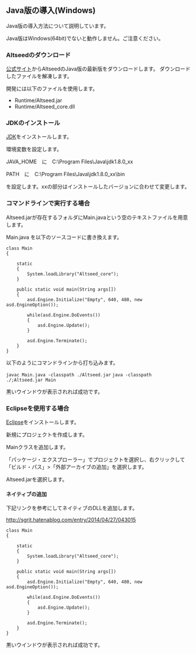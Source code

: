 ﻿
## Java版の導入(Windows)

Java版の導入方法について説明しています。

Java版はWindows(64bit)でないと動作しません。ご注意ください。

### Altseedのダウンロード

[公式サイト](http://altseed.github.io/download.html)からAltseedのJava版の最新版をダウンロードします。
ダウンロードしたファイルを解凍します。

開発には以下のファイルを使用します。

* Runtime/Altseed.jar
* Runtime/Altseed\_core.dll

### JDKのインストール

[JDK](http://www.oracle.com/technetwork/java/javase/downloads/jdk8-downloads-2133151.html)をインストールします。

環境変数を設定します。

JAVA_HOME　に　C:\Program Files\Java\jdk1.8.0_xx

PATH　に　C:\Program Files\Java\jdk1.8.0_xx\bin

を設定します。xxの部分はインストールしたバージョンに合わせて変更します。

### コマンドラインで実行する場合

Altseed.jarが存在するフォルダにMain.javaという空のテキストファイルを用意します。

Main.java を以下のソースコードに書き換えます。

```
class Main
{

	static
	{
		System.loadLibrary("Altseed_core");
	}

	public static void main(String args[])
	{
		asd.Engine.Initialize("Empty", 640, 480, new asd.EngineOption());

		while(asd.Engine.DoEvents())
		{
			asd.Engine.Update();
		}
		
		asd.Engine.Terminate();
	}
}

```

以下のようにコマンドラインから打ち込みます。

```javac Main.java -classpath ./Altseed.jar```
```java -classpath ./;Altseed.jar Main```

黒いウインドウが表示されれば成功です。

### Eclipseを使用する場合

[Eclipse](https://eclipse.org/)をインストールします。

新規にプロジェクトを作成します。

Mainクラスを追加します。

「パッケージ・エクスプローラー」でプロジェクトを選択し、右クリックして「ビルド・パス」>「外部アーカイブの追加」を選択します。

Altseed.jarを選択します。

#### ネイティブの追加

下記リンクを参考にしてネイティブのDLLを追加します。

http://sgrit.hatenablog.com/entry/2014/04/27/043015

```
class Main
{

	static
	{
		System.loadLibrary("Altseed_core");
	}

	public static void main(String args[])
	{
		asd.Engine.Initialize("Empty", 640, 480, new asd.EngineOption());

		while(asd.Engine.DoEvents())
		{
			asd.Engine.Update();
		}
		
		asd.Engine.Terminate();
	}
}

```

黒いウインドウが表示されれば成功です。
